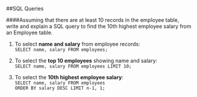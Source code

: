 ##SQL Queries

####Assuming that there are at least 10 records in the employee table, write and explain a SQL query to find the 10th highest employee salary from an Employee table. 

1. To select **name and salary** from employee records:  
	`SELECT name, salary FROM employees;`

2. To select the **top 10 employees** showing name and salary:  
	`SELECT name, salary FROM employees LIMIT 10;`

3. To select the **10th highest employee salary**:  
	`SELECT name, salary FROM employees`  
	`ORDER BY salary DESC LIMIT n-1, 1;`  

